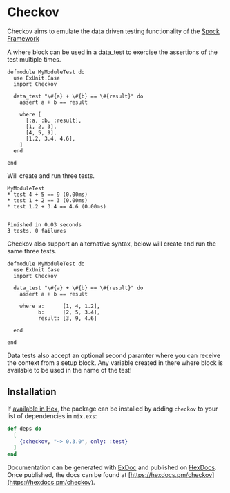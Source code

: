 # Checkov

  Checkov aims to emulate the data driven testing functionality of the [Spock Framework](http://spockframework.org/)

  A where block can be used in a data_test to exercise the assertions of the test multiple times.

  ```
  defmodule MyModuleTest do
    use ExUnit.Case
    import Checkov

    data_test "\#{a} + \#{b} == \#{result}" do
      assert a + b == result

      where [
        [:a, :b, :result],
        [1, 2, 3],
        [4, 5, 9],
        [1.2, 3.4, 4.6],
      ]
    end

  end
  ```

  Will create and run three tests.

  ```
  MyModuleTest
  * test 4 + 5 == 9 (0.00ms)
  * test 1 + 2 == 3 (0.00ms)
  * test 1.2 + 3.4 == 4.6 (0.00ms)


  Finished in 0.03 seconds
  3 tests, 0 failures
  ```

  Checkov also support an alternative syntax, below will create and run the same three tests.

  ```
  defmodule MyModuleTest do
    use ExUnit.Case
    import Checkov

    data_test "\#{a} + \#{b} == \#{result}" do
      assert a + b == result

      where a:      [1, 4, 1.2],
            b:      [2, 5, 3.4],
            result: [3, 9, 4.6]

    end

  end

  ```

  Data tests also accept an optional second paramter where you can receive the context from a setup block.
  Any variable created in there where block is available to be used in the name of the test!



## Installation

If [available in Hex](https://hex.pm/docs/publish), the package can be installed
by adding `checkov` to your list of dependencies in `mix.exs`:

```elixir
def deps do
  [
    {:checkov, "~> 0.3.0", only: :test}
  ]
end
```

Documentation can be generated with [ExDoc](https://github.com/elixir-lang/ex_doc)
and published on [HexDocs](https://hexdocs.pm). Once published, the docs can
be found at [https://hexdocs.pm/checkov](https://hexdocs.pm/checkov).

